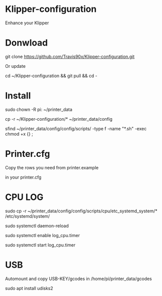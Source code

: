 # Klipper-configuration
Enhance your Klipper

# Donwload

git clone https://github.com/Travis90x/Klipper-configuration.git

Or update

cd ~/Klipper-configuration && git pull && cd -

# Install

sudo chown -R pi: ~/printer_data

cp -r ~/Klipper-configuration/* ~/printer_data/config

sfind ~/printer_data/config/config/scripts/ -type f -name "*.sh" -exec chmod +x {} \;


# Printer.cfg
Copy the rows you need from printer.example

in your printer.cfg

# CPU LOG

sudo cp -r ~/printer_data/config/config/scripts/cpu/etc_systemd_system/* /etc/systemd/system/

sudo systemctl daemon-reload 

sudo systemctl enable log_cpu.timer

sudo systemctl start log_cpu.timer


#  USB

Automount and copy USB-KEY/gcodes in /home/pi/printer_data/gcodes

sudo apt install udisks2
